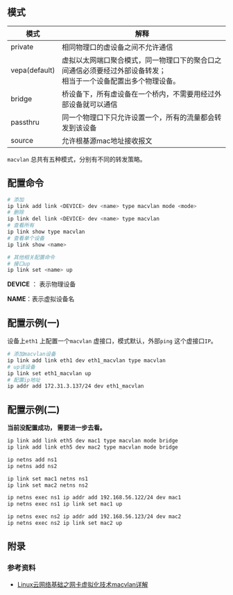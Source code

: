 ## 模式

| 模式          | 解释                                                         |
| ------------- | ------------------------------------------------------------ |
| private       | 相同物理口的虚设备之间不允许通信                             |
| vepa(default) | 虚拟以太网端口聚合模式，同一物理口下的聚合口之间通信必须要经过外部设备转发；<br />相当于一个设备配置出多个物理设备。 |
| bridge        | 桥设备下，所有虚设备在一个桥内，不需要用经过外部设备就可以通信 |
| passthru      | 同一个物理口下只允许设置一个，所有的流量都会转发到该设备     |
| source        | 允许根基源mac地址接收报文                                    |

`macvlan` 总共有五种模式，分别有不同的转发策略。



## 配置命令

```bash
# 添加
ip link add link <DEVICE> dev <name> type macvlan mode <mode>
# 删除
ip link del link <DEVICE> dev <name> type macvlan
# 查看所有
ip link show type macvlan
# 查看单个设备
ip link show <name>

# 其他相关配置命令
# 接口up
ip link set <name> up
```

**DEVICE** ： 表示物理设备

**NAME**：表示虚拟设备名



## 配置示例(一)

设备上`eth1` 上配置一个`macvlan` 虚接口，模式默认，外部`ping` 这个虚接口`IP`。

```bash
# 添加macvlan设备
ip link add link eth1 dev eth1_macvlan type macvlan
# up该设备
ip link set eth1_macvlan up
# 配置ip地址
ip addr add 172.31.3.137/24 dev eth1_macvlan
```



## 配置示例(二)

**当前没配置成功， 需要进一步去看。**

```bash
ip link add link eth5 dev mac1 type macvlan mode bridge
ip link add link eth5 dev mac2 type macvlan mode bridge

ip netns add ns1
ip netns add ns2

ip link set mac1 netns ns1
ip link set mac2 netns ns2

ip netns exec ns1 ip addr add 192.168.56.122/24 dev mac1
ip netns exec ns1 ip link set mac1 up

ip netns exec ns2 ip addr add 192.168.56.123/24 dev mac2
ip netns exec ns2 ip link set mac2 up

```





## 附录

### 参考资料

* [Linux云网络基础之网卡虚拟化技术macvlan详解](https://ctimbai.github.io/2019/04/01/tech/net/vnet/linux-macvlan/)



